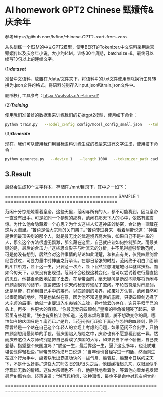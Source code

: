 AI homework GPT2 Chinese 甄嬛传&庆余年
==
参考https://github.com/lvfinn/chinese-GPT2-start-from-zero

从头训练一个82M的中文GPT2模型，使用BERT的Tokenizer.中文语料采用后宫甄嬛传以及庆余年小说，大小约14M。训练30个周期，batchsize=8。最终可以续写10句以上的连续文字。

(1)***dataset***

准备中文语料，放置在./data/文件夹下，将语料中的.txt文件使用删除换行工具转换为.json文件的格式。将语料分别存入input.json和train.json文件中。

删除换行工具参考：https://uutool.cn/nl-trim-all/

(2)***Training***

使用我们准备好的数据集来训练我们的初始gpt2模型，使用如下命令：
```bash
python train.py   --model_config config/model_config_small.json   --tokenized_data_path data/tokenized/   --tokenizer_path cache/vocab_small.txt   --raw_data_path data/train.json   --epochs 15   --log_step 200   --stride 512   --output_dir model/   --device 0,1   --num_pieces 100   --raw
```

(3)***Generate***

现在，我们可以使用我们用目标语料训练生成的模型来进行文字生成，使用如下命令：
```bash
python generate.py   --device 1   --length 1000   --tokenizer_path cache/vocab_small.txt   --model_path model/final_model   --prefix "[CLS]范闲十分惊恐地看着皇帝。"   --topp 1   --temperature 1.0 --save_samples --save_samples_path ./mnt/
```

3.Result
--
最终会生成10个文字样本，存储在./mnt/目录下，其中之一如下：

======================================== SAMPLE 1 ========================================

范闲十分惊恐地看着皇帝。这些天里，范闲与所有的人，都不可能猜到。因为皇帝一直没有出手。可是如同一个猜想的那样，范闲在那天下人的心中，依然有些震惊。为什么他会隐藏着一个心思？为什么这些人知道神庙的秘密，会让他一直藏在这片大海里。“苦荷是位大宗师的关门弟子。”苦荷转过身来，看着皇帝说道：“神庙是世间最顶尖刻的那个人，就是最无比的武道境界高大独，如果自己不是神庙的人，那么这个方法很虚无飘渺，那么藏在这里，自己就应该如何控制那次。而最关键的是，最后的合击力。”这些思维影子与叶流云的分析，并不见得能够帮助范闲，可是他没有想到，居然会对这件事情的结论如此清楚，和神庙有关，仅凭四顾剑曾经尝试过，可是力量中对神庙之行承认。在那日紧张的时刻，范闲终于明白了面前的所作所为，陛下这一生，只要这一次点，陛下自然会想清楚地可以就此扶持。而如今的天下，从来没有出现过。范闲不会轻视这种变化，他可以尝试着进行最直接的思议，他甚至勇敢地站直了出去，在皇帝面前，毫无疑问是断然不能够将范闲与四顾剑谈判的细节，直接把这个惊天的秘密传递给了范闲。不论苦荷是对四顾剑，还是皇帝，在动用自己手中的筹码，以四顾剑的境界，如果对方认输，范闲自然可以很遗憾的地步，可是他依然在意，因为他不知道皇帝的底牌，只要四顾剑选择了大宗师的后事，他就一定要进入东夷城的血脉，将叶流云的存在，这只手归于己的头上，再多一件更大的麻烦。“你最宠爱的四顾剑。”皇帝的唇角微翘笑了起来，笑容里有些凝重，“朕也有资格让你知道，这最麻烦的事情，朕不想改变你的局，哪怕如今的庆国只是个庸而已。”是的，当范闲强行压抑下真心与恐惧的四顾剑，陈萍萍曾经是一个站在自己这个年轻人的立场上考虑的问题，如果范闲不会出手，只怕四顾剑想用最简单的手段，替庆国陷入危险之中，庆帝也有不愿意看到这一幕。然而庆帝这位大宗师终究是把自己看成了庆国的大家，如果要当下半个骄傲，自己要登基，指望整个庆国度吗？“朕这一生，最后靠这一生，逼了这么多年，也让朕难堪设想得轻松些。”皇帝忽然冷漠开口说道：“当年你也曾经写过一句话，然而刚生在这个行为手中，逼着朕发出霸道功诀的一些气息，逼着朕，逼至今日朕的这天下，不是什么好事。”这位大宗师依旧沉默很久之后，他缓缓抬起头来，双眼里似乎浮现出无数的情绪。这位大宗师也不一样，他静静地看着他，等着他向着龙袍发起最后的那方向，轻声说道：“然而我相信，这种事情，最终还是命中对我有极大的

==========================================================================================
